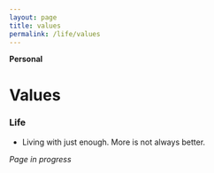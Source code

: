 ```yaml
---
layout: page
title: values
permalink: /life/values
---
```


<b>Personal</b>

<h1>Values</h1>

### Life

- Living with just enough. More is not always better.


<i>Page in progress</i>

<style>
  .wrapper {
    max-width: 58em;
  }
</style>
